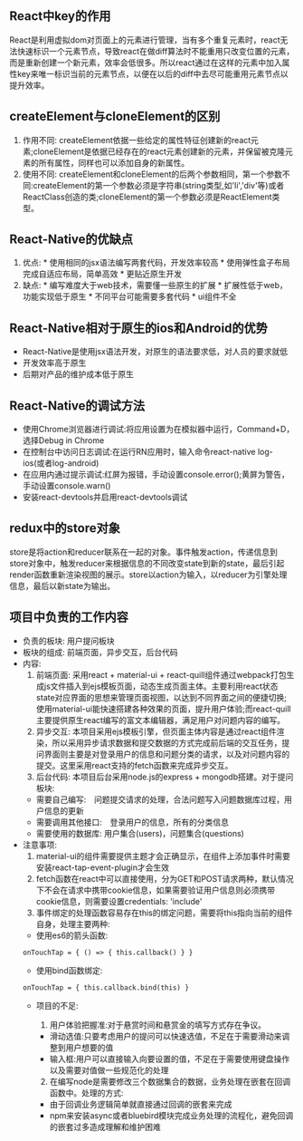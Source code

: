 ## React中key的作用

  React是利用虚拟dom对页面上的元素进行管理，当有多个重复元素时，react无法快速标识一个元素节点，导致react在做diff算法时不能重用只改变位置的元素，而是重新创建一个新元素，效率会低很多。所以react通过在这样的元素中加入属性key来唯一标识当前的元素节点，以便在以后的diff中去尽可能重用元素节点以提升效率。

## createElement与cloneElement的区别

  1. 作用不同: createElement依据一些给定的属性特征创建新的react元素;cloneElement是依据已经存在的react元素创建新的元素，并保留被克隆元素的所有属性，同样也可以添加自身的新属性。
  2. 使用不同: createElement和cloneElement的后两个参数相同，第一个参数不同:createElement的第一个参数必须是字符串(string类型,如'li','div'等)或者ReactClass创造的类;cloneElement的第一个参数必须是ReactElement类型。

## React-Native的优缺点

  1. 优点:
    * 使用相同的jsx语法编写两套代码，开发效率较高
    * 使用弹性盒子布局完成自适应布局，简单高效
    * 更贴近原生开发
  2. 缺点:
    * 编写难度大于web技术，需要懂一些原生的扩展
    * 扩展性低于web，功能实现低于原生
    * 不同平台可能需要多套代码
    * ui组件不全

## React-Native相对于原生的ios和Android的优势

  * React-Native是使用jsx语法开发，对原生的语法要求低，对人员的要求就低
  * 开发效率高于原生
  * 后期对产品的维护成本低于原生

## React-Native的调试方法

  * 使用Chrome浏览器进行调试:将应用设置为在模拟器中运行，Command+D，选择Debug in Chrome
  * 在控制台中访问日志调试:在运行RN应用时，输入命令react-native log-ios(或者log-android)
  * 在应用内通过提示调试:红屏为报错，手动设置console.error();黄屏为警告，手动设置console.warn()
  * 安装react-devtools并启用react-devtools调试

## redux中的store对象

  store是将action和reducer联系在一起的对象。事件触发action，传递信息到store对象中，触发reducer来根据信息的不同改变state到新的state，最后引起render函数重新渲染视图的展示。store以action为输入，以reducer为引擎处理信息，最后以新state为输出。

## 项目中负责的工作内容

  * 负责的板块: 用户提问板块
  * 板块的组成: 前端页面，异步交互，后台代码
  * 内容:
    1. 前端页面: 采用react + material-ui + react-quill组件通过webpack打包生成js文件插入到ejs模板页面，动态生成页面主体。主要利用react状态state对应界面的思想来管理页面视图，以达到不同界面之间的便捷切换;使用material-ui能快速搭建各种效果的页面，提升用户体验;而react-quill主要提供原生react编写的富文本编辑器，满足用户对问题内容的编写。
    2. 异步交互: 本项目采用ejs模板引擎，但页面主体内容是通过react组件渲染，所以采用异步请求数据和提交数据的方式完成前后端的交互任务，提问界面则主要是对登录用户的信息和问题分类的请求，以及对问题内容的提交。这里采用react支持的fetch函数来完成异步交互。
    3. 后台代码: 本项目后台采用node.js的express + mongodb搭建。对于提问板块:
      * 需要自己编写:　问题提交请求的处理，合法问题写入问题数据库过程，用户信息的更新
      * 需要调用其他接口:　登录用户的信息，所有的分类信息
      * 需要使用的数据库: 用户集合(users)，问题集合(questions)
  * 注意事项:
    1. material-ui的组件需要提供主题才会正确显示，在组件上添加事件时需要安装react-tap-event-plugin才会生效
    2. fetch函数在react中可以直接使用，分为GET和POST请求两种，默认情况下不会在请求中携带cookie信息，如果需要验证用户信息则必须携带cookie信息，则需要设置credentials: 'include'
    3. 事件绑定的处理函数容易存在this的绑定问题，需要将this指向当前的组件自身，处理主要两种:
      * 使用es6的箭头函数:
      ```
      onTouchTap = { () => { this.callback() } }
      ```
      * 使用bind函数绑定:
      ```
      onTouchTap = { this.callback.bind(this) }
      ```
    * 项目的不足:
      1. 用户体验把握准:对于悬赏时间和悬赏金的填写方式存在争议。
        * 滑动选值:只要考虑用户的提问可以快速选值，不足在于需要滑动来调整到用户想要的值
        * 输入框:用户可以直接输入向要设置的值，不足在于需要使用键盘操作以及需要对值做一些规范化的处理

      2. 在编写node是需要修改三个数据集合的数据，业务处理在嵌套在回调函数中。处理的方式:
        * 由于回调业务逻辑简单就直接通过回调的嵌套来完成
        * npm来安装async或者bluebird模块完成业务处理的流程化，避免回调的嵌套过多造成理解和维护困难
